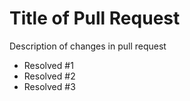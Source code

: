 # Title of Pull Request

Description of changes in pull request

- Resolved #1
- Resolved #2
- Resolved #3

